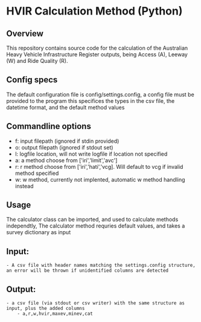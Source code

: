 # HVIR Calculation Method (Python)

## Overview
This repository contains source code for the calculation of the Australian Heavy Vehicle Infrastructure Register outputs, being Access (A), Leeway (W) and Ride Quality (R).


## Config specs
The default configuration file is config/settings.config, a config file must be provided to the program
this specifices the types in the csv file, the datetime format, and the default method values


## Commandline options
- f: input  filepath (ignored if stdin provided)
- o: output filepath (ignored if stdout set)
- l: logfile location, will not write logfile if location not specified
- a: a method choose from ['iri','limit','avc']
- r: r method choose from ['iri','hati','vcg]. Will default to vcg if invalid method specified
- w: w method, currently not implented, automatic w method handling instead


## Usage
The calculator class can be imported, and used to calculate methods independtly,
The calculator method requries default values, and takes a survey dictionary as input

## Input:
    - A csv file with header names matching the settings.config structure, an error will be thrown if unidentified columns are detected

## Output:
    - a csv file (via stdout or csv writer) with the same structure as input, plus the added columns
        - a,r,w,hvir,maxev,minev,cat